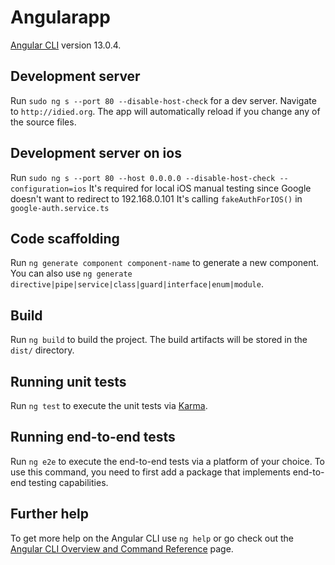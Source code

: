 # Angularapp

[Angular CLI](https://github.com/angular/angular-cli) version 13.0.4.

## Development server

Run `sudo ng s --port 80 --disable-host-check` for a dev server. Navigate to `http://idied.org`. The app will automatically reload if you change any of the source files.

## Development server on ios

Run `sudo ng s --port 80 --host 0.0.0.0 --disable-host-check --configuration=ios`
It's required for local iOS manual testing since Google doesn't want to redirect to 192.168.0.101
It's calling `fakeAuthForIOS()` in `google-auth.service.ts`

## Code scaffolding

Run `ng generate component component-name` to generate a new component. You can also use `ng generate directive|pipe|service|class|guard|interface|enum|module`.

## Build

Run `ng build` to build the project. The build artifacts will be stored in the `dist/` directory.

## Running unit tests

Run `ng test` to execute the unit tests via [Karma](https://karma-runner.github.io).

## Running end-to-end tests

Run `ng e2e` to execute the end-to-end tests via a platform of your choice. To use this command, you need to first add a package that implements end-to-end testing capabilities.

## Further help

To get more help on the Angular CLI use `ng help` or go check out the [Angular CLI Overview and Command Reference](https://angular.io/cli) page.
